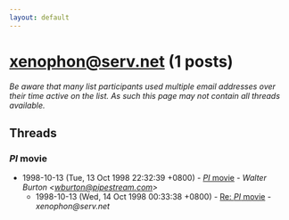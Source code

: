 ```yaml
---
layout: default
---
```


# xenophon@serv.net (1 posts)

_Be aware that many list participants used multiple email addresses over their time active on the list. As such this page may not contain all threads available._

## Threads

### _PI_ movie
+ 1998-10-13 (Tue, 13 Oct 1998 22:32:39 +0800) - [_PI_ movie](/archive/1998/10/e4c419081ca1eb4a39173c848cf08e90dccf7273b96f85d5c6ba6020302db6d8) - _Walter Burton \<wburton@pipestream.com\>_
  + 1998-10-13 (Wed, 14 Oct 1998 00:33:38 +0800) - [Re: _PI_ movie](/archive/1998/10/e1dd32f7dcd48c8dac57b849694c79e54bd3a24ee637a31334cc197b7b7dc8e0) - _xenophon@serv.net_

